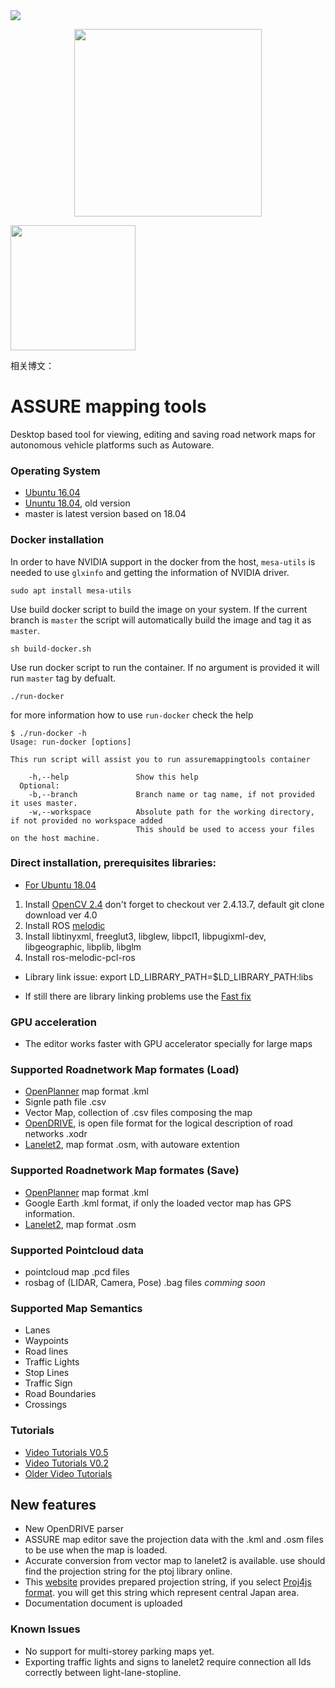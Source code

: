 <img src="https://user-images.githubusercontent.com/20182801/61394945-3e7cbd80-a8ff-11e9-8930-f827ef2cfd69.png"> 
<p align="center">
<img  src="https://user-images.githubusercontent.com/20182801/93010360-b52a4f00-f5c6-11ea-8649-ecec117e5f7f.png" class="center" width="300" >
</p>
<img  src="https://user-images.githubusercontent.com/20182801/61394821-fb224f00-a8fe-11e9-82d5-6e008df6710e.png" width="200" >

相关博文：


# ASSURE mapping tools
Desktop based tool for viewing, editing and saving road network maps for autonomous vehicle platforms such as Autoware.

### Operating System
- [Ubuntu 16.04](https://github.com/hatem-darweesh/assuremappingtools/tree/ubuntu16_04_build)
- [Ununtu 18.04](https://github.com/hatem-darweesh/assuremappingtools/tree/ubuntu18.04_build), old version
- master is latest version based on 18.04

### Docker installation
In order to have NVIDIA support in the docker from the host, `mesa-utils` is needed to use `glxinfo` and getting the information of NVIDIA driver.
```
sudo apt install mesa-utils
```

Use build docker script to build the image on your system.
If the current branch is `master` the script will automatically build the image and tag it as `master`.
```
sh build-docker.sh
```

Use run docker script to run the container. If no argument is provided it will run `master` tag by defualt.
```
./run-docker
```
for more information how to use `run-docker` check the help
```
$ ./run-docker -h
Usage: run-docker [options]

This run script will assist you to run assuremappingtools container

    -h,--help               Show this help
  Optional:
    -b,--branch             Branch name or tag name, if not provided it uses master.
    -w,--workspace          Absolute path for the working directory, if not provided no workspace added
                            This should be used to access your files on the host machine.
```

### Direct installation, prerequisites libraries: 
- [For Ubuntu 18.04](https://github.com/hatem-darweesh/assuremappingtools/tree/ubuntu18.04_build)
1. Install [OpenCV 2.4](https://docs.opencv.org/2.4/doc/tutorials/introduction/linux_install/linux_install.html)
    don't forget to checkout ver 2.4.13.7, default git clone download ver 4.0
2. Install ROS [melodic](http://wiki.ros.org/melodic/Installation/Ubuntu)
3. Install libtinyxml, freeglut3, libglew, libpcl1, libpugixml-dev, libgeographic, libplib, libglm
4. Install ros-melodic-pcl-ros

- Library link issue:
export LD_LIBRARY_PATH=$LD_LIBRARY_PATH:libs 

- If still there are library linking problems use the [Fast fix](https://github.com/hatem-darweesh/assuremappingtools/wiki)

### GPU acceleration 
- The editor works faster with GPU accelerator specially for large maps

### Supported Roadnetwork Map formates (Load)
- [OpenPlanner](https://gitlab.com/autowarefoundation/autoware.ai/core_planning) map format .kml 
- Signle path file .csv 
- Vector Map, collection of .csv files composing the map
- [OpenDRIVE](http://www.opendrive.org/), is open file format for the logical description of road networks .xodr
- [Lanelet2](https://github.com/fzi-forschungszentrum-informatik/Lanelet2), map format .osm, with autoware extention

### Supported Roadnetwork Map formates (Save)
- [OpenPlanner](https://gitlab.com/autowarefoundation/autoware.ai/core_planning) map format .kml 
- Google Earth .kml format, if only the loaded vector map has GPS information.
- [Lanelet2](https://github.com/fzi-forschungszentrum-informatik/Lanelet2), map format .osm

### Supported Pointcloud data
- pointcloud map .pcd files
- rosbag of (LIDAR, Camera, Pose) .bag files _comming soon_

### Supported Map Semantics
- Lanes
- Waypoints
- Road lines
- Traffic Lights
- Stop Lines
- Traffic Sign 
- Road Boundaries
- Crossings 

### Tutorials
- [Video Tutorials V0.5](https://youtu.be/lignj-gVGVg)
- [Video Tutorials V0.2](https://youtu.be/PXcE7XMSKck)
- [Older Video Tutorials](https://www.youtube.com/watch?v=p_4HwJvu084&list=PLVAImlqqGbr4G8GXMsqp6dMhbKxTCEnrh&index=1)

## New features
- New OpenDRIVE parser
- ASSURE map editor save the projection data with the .kml and .osm files to be use when the map is loaded. 
- Accurate conversion from vector map to lanelet2 is available. use should find the projection string for the ptoj library online. 
- This [website](https://spatialreference.org/ref/epsg/2449/) provides prepared projection string, if you select [Proj4js format](https://spatialreference.org/ref/epsg/2449/proj4js/). you will get this string which represent central Japan area.
- Documentation document is uploaded

### Known Issues
- No support for multi-storey parking maps yet.
- Exporting traffic lights and signs to lanelet2 require connection all Ids correctly between light-lane-stopline. 
